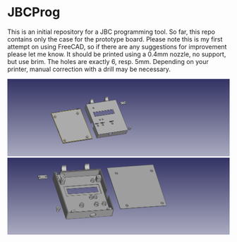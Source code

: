 # JBCProg

This is an initial repository for a JBC programming tool.
So far, this repo contains only the case for the prototype board.
Please note this is my first attempt on using FreeCAD, so if there are any suggestions for improvement please let me know.
It should be printed using a 0.4mm nozzle, no support, but use brim.
The holes are exactly 6, resp. 5mm. Depending on your printer, manual correction with a drill may be necessary.

![case front](case/case_front.png)
![case_back](case/case_back.png)
